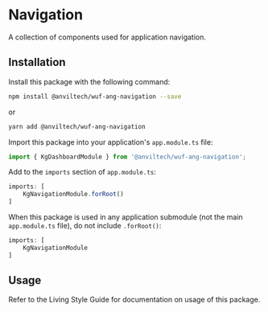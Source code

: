 Navigation
=======

A collection of components used for application navigation.

Installation
------------
Install this package with the following command:

```bash
npm install @anviltech/wuf-ang-navigation --save
```

or

```bash
yarn add @anviltech/wuf-ang-navigation
```

Import this package into your application's `app.module.ts` file:

```typescript
import { KgDashboardModule } from '@anviltech/wuf-ang-navigation';
```

Add to the `imports` section of `app.module.ts`:

```typescript
imports: [
    KgNavigationModule.forRoot()
]
```

When this package is used in any application submodule (not the main `app.module.ts` file), do not include `.forRoot()`:

```typescript
imports: [
    KgNavigationModule
]
```

Usage
-----

Refer to the Living Style Guide for documentation on usage of this package. 
